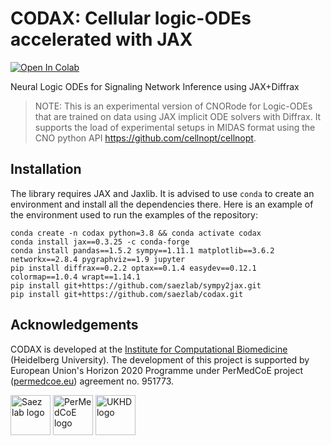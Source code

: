 # CODAX: Cellular logic-ODEs accelerated with JAX
[![Open In Colab](https://colab.research.google.com/assets/colab-badge.svg)](https://colab.research.google.com/drive/12eRdpoDZXyxHH7HsrChG22zJEZIF9jnW)

Neural Logic ODEs for Signaling Network Inference using JAX+Diffrax

> NOTE: This is an experimental version of CNORode for Logic-ODEs that are trained on data using JAX implicit ODE solvers with Diffrax. It supports the load of experimental setups in MIDAS format using the CNO python API https://github.com/cellnopt/cellnopt.

## Installation

The library requires JAX and Jaxlib. It is advised to use `conda` to create an environment and install all the dependencies there. Here is an example of the environment used to run the examples of the repository:

```
conda create -n codax python=3.8 && conda activate codax
conda install jax==0.3.25 -c conda-forge
conda install pandas==1.5.2 sympy==1.11.1 matplotlib==3.6.2 networkx==2.8.4 pygraphviz==1.9 jupyter
pip install diffrax==0.2.2 optax==0.1.4 easydev==0.12.1 colormap==1.0.4 wrapt==1.14.1
pip install git+https://github.com/saezlab/sympy2jax.git
pip install git+https://github.com/saezlab/codax.git
```

## Acknowledgements 

CODAX is developed at the [Institute for Computational Biomedicine](https://saezlab.org) (Heidelberg University). The development of this project is supported by European Union's Horizon 2020 Programme under
PerMedCoE project ([permedcoe.eu](https://permedcoe.eu/)) agreement no. 951773.

<img src="https://raw.githubusercontent.com/saezlab/.github/main/profile/logos/saezlab.png" alt="Saez lab logo" height="64px" style="height:64px; width:auto"> <img src="https://lcsb-biocore.github.io/COBREXA.jl/stable/assets/permedcoe.svg" alt="PerMedCoE logo" height="64px" style="height:64px; width:auto"> <img src="https://www.klinikum.uni-heidelberg.de/typo3conf/ext/site_ukhd/Resources/Public/Images/Logo_ukhd_de.svg" alt="UKHD logo" height="64px" style="height:64px; width:auto">  
